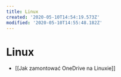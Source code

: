 ```yaml
---
title: Linux
created: '2020-05-10T14:54:19.573Z'
modified: '2020-05-10T14:55:48.182Z'
---
```


# Linux

* [[Jak zamontować OneDrive na Linuxie]]
